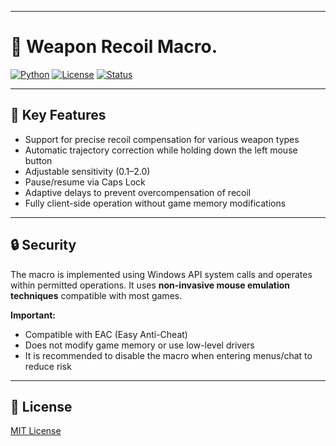 

---

# 🎯 Weapon Recoil Macro.

[![Python](https://img.shields.io/badge/Python-3.13-blue)](https://python.org)
[![License](https://img.shields.io/badge/License-MIT-green)](https://opensource.org/licenses/MIT)
[![Status](https://img.shields.io/badge/Status-Stable-brightgreen)](https://github.com/user/repo)

---

## 🚀 Key Features

- Support for precise recoil compensation for various weapon types  
- Automatic trajectory correction while holding down the left mouse button  
- Adjustable sensitivity (0.1–2.0)  
- Pause/resume via Caps Lock  
- Adaptive delays to prevent overcompensation of recoil  
- Fully client-side operation without game memory modifications  

---

## 🔒 Security

The macro is implemented using Windows API system calls and operates within permitted operations. It uses **non-invasive mouse emulation techniques** compatible with most games.

**Important:**  
- Compatible with EAC (Easy Anti-Cheat)  
- Does not modify game memory or use low-level drivers  
- It is recommended to disable the macro when entering menus/chat to reduce risk  

---

## 📄 License

[MIT License ](LICENSE)
